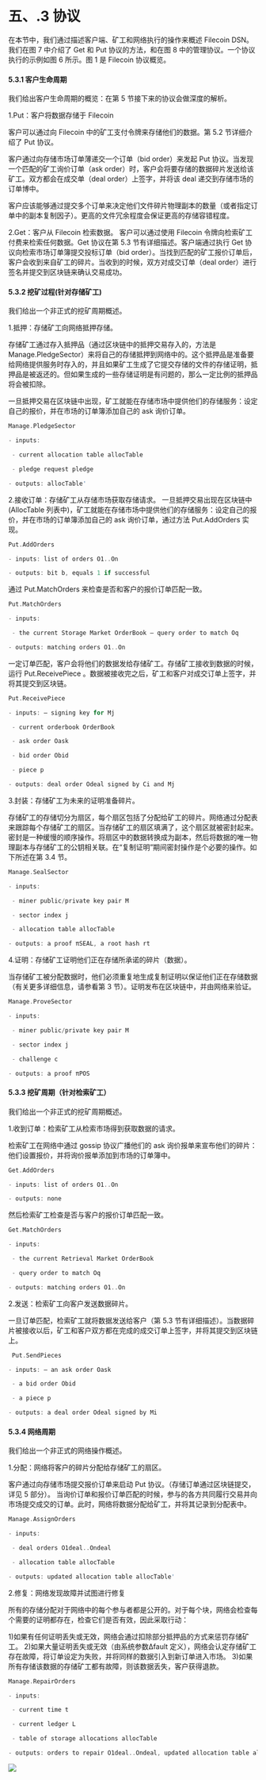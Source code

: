 # 五、.3 协议

在本节中，我们通过描述客户端、矿工和网络执行的操作来概述 Filecoin DSN。我们在图 7 中介绍了 Get 和 Put 协议的方法，和在图 8 中的管理协议。一个协议执行的示例如图 6 所示。图 1 是 Filecoin 协议概览。

#### 5.3.1 客户生命周期

我们给出客户生命周期的概览：在第 5 节接下来的协议会做深度的解析。

1.Put：客户将数据存储于 Filecoin

客户可以通过向 Filecoin 中的矿工支付令牌来存储他们的数据。第 5.2 节详细介绍了 Put 协议。

客户通过向存储市场订单薄递交一个订单（bid order）来发起 Put 协议。当发现一个匹配的矿工询价订单（ask order）时，客户会将要存储的数据碎片发送给该矿工。双方都会在成交单（deal order）上签字，并将该 deal 递交到存储市场的订单博中。

客户应该能够通过提交多个订单来决定他们文件碎片物理副本的数量（或者指定订单中的副本复制因子）。更高的文件冗余程度会保证更高的存储容错程度。

2.Get：客户从 Filecoin 检索数据。 客户可以通过使用 Filecoin 令牌向检索矿工付费来检索任何数据。Get 协议在第 5.3 节有详细描述。客户端通过执行 Get 协议向检索市场订单簿提交投标订单（bid order）。当找到匹配的矿工报价订单后，客户会收到来自矿工的碎片。当收到的时候，双方对成交订单（deal order）进行签名并提交到区块链来确认交易成功。

#### 5.3.2 挖矿过程(针对存储矿工)

我们给出一个非正式的挖矿周期概述。

1.抵押：存储矿工向网络抵押存储。

存储矿工通过存入抵押品（通过区块链中的抵押交易存入的，方法是 Manage.PledgeSector）来将自己的存储抵押到网络中的。这个抵押品是准备要给网络提供服务时存入的，并且如果矿工生成了它提交存储的文件的存储证明，抵押品是被返还的。但如果生成的一些存储证明是有问题的，那么一定比例的抵押品将会被扣除。

一旦抵押交易在区块链中出现，矿工就能在存储市场中提供他们的存储服务：设定自己的报价，并在市场的订单簿添加自己的 ask 询价订单。

```go
Manage.PledgeSector

- inputs:

 - current allocation table allocTable

 - pledge request pledge

- outputs: allocTable' 
```

2.接收订单：存储矿工从存储市场获取存储请求。 一旦抵押交易出现在区块链中(AllocTable 列表中)，矿工就能在存储市场中提供他们的存储服务：设定自己的报价，并在市场的订单簿添加自己的 ask 询价订单，通过方法 Put.AddOrders 实现。

```go
Put.AddOrders

- inputs: list of orders O1..On 

- outputs: bit b, equals 1 if successful 
```

通过 Put.MatchOrders 来检查是否和客户的报价订单匹配一致。

```go
Put.MatchOrders

- inputs:

 - the current Storage Market OrderBook – query order to match Oq

- outputs: matching orders O1..On 
```

一定订单匹配，客户会将他们的数据发给存储矿工。存储矿工接收到数据的时候，运行 Put.ReceivePiece 。数据被接收完之后，矿工和客户对成交订单上签字，并将其提交到区块链。

```go
Put.ReceivePiece

- inputs: – signing key for Mj

 - current orderbook OrderBook

 - ask order Oask

 - bid order Obid

 - piece p

- outputs: deal order Odeal signed by Ci and Mj 
```

3.封装：存储矿工为未来的证明准备碎片。

存储矿工的存储切分为扇区，每个扇区包括了分配给矿工的碎片。网络通过分配表来跟踪每个存储矿工的扇区。当存储矿工的扇区填满了，这个扇区就被密封起来。密封是一种缓慢的顺序操作。将扇区中的数据转换成为副本，然后将数据的唯一物理副本与存储矿工的公钥相关联。在“复制证明”期间密封操作是个必要的操作。如下所述在第 3.4 节。

```go
Manage.SealSector 

- inputs:

 - miner public/private key pair M

 - sector index j

 - allocation table allocTable

- outputs: a proof πSEAL, a root hash rt 
```

4.证明：存储矿工证明他们正在存储所承诺的碎片（数据）。

当存储矿工被分配数据时，他们必须重复地生成复制证明以保证他们正在存储数据（有关更多详细信息，请参看第 3 节）。证明发布在区块链中，并由网络来验证。

```go
Manage.ProveSector

- inputs:

 - miner public/private key pair M

 - sector index j

 - challenge c

- outputs: a proof πPOS 
```

#### 5.3.3 挖矿周期（针对检索矿工）

我们给出一个非正式的挖矿周期概述。

1.收到订单：检索矿工从检索市场得到获取数据的请求。

检索矿工在网络中通过 gossip 协议广播他们的 ask 询价报单来宣布他们的碎片：他们设置报价，并将询价报单添加到市场的订单簿中。

```go
Get.AddOrders

- inputs: list of orders O1..On

- outputs: none 
```

然后检索矿工检查是否与客户的报价订单匹配一致。

```go
Get.MatchOrders

- inputs:

 - the current Retrieval Market OrderBook

 - query order to match Oq

- outputs: matching orders O1..On 
```

2.发送：检索矿工向客户发送数据碎片。

一旦订单匹配，检索矿工就将数据发送给客户（第 5.3 节有详细描述）。当数据碎片被接收以后，矿工和客户双方都在完成的成交订单上签字，并将其提交到区块链上。

```go
 Put.SendPieces

- inputs: – an ask order Oask

 - a bid order Obid

 - a piece p

- outputs: a deal order Odeal signed by Mi 
```

#### 5.3.4 网络周期

我们给出一个非正式的网络操作概述。

1.分配：网络将客户的碎片分配给存储矿工的扇区。

客户通过向存储市场提交报价订单来启动 Put 协议。（存储订单通过区块链提交，详见 5 部分）。 当询价订单和报价订单匹配的时候，参与的各方共同履行交易并向市场提交成交的订单。此时，网络将数据分配给矿工，并将其记录到分配表中。

```go
Manage.AssignOrders

- inputs:

 - deal orders O1deal..Ondeal

 - allocation table allocTable

- outputs: updated allocation table allocTable' 
```

2.修复：网络发现故障并试图进行修复

所有的存储分配对于网络中的每个参与者都是公开的。对于每个块，网络会检查每个需要的证明都存在，检查它们是否有效，因此采取行动：

1)如果有任何证明丢失或无效，网络会通过扣除部分抵押品的方式来惩罚存储矿工。 2)如果大量证明丢失或无效（由系统参数Δfault 定义），网络会认定存储矿工存在故障，将订单设定为失败，并将同样的数据引入到新订单进入市场。 3)如果所有存储该数据的存储矿工都有故障，则该数据丢失，客户获得退款。

```go
Manage.RepairOrders

- inputs:

 - current time t

 - current ledger L

 - table of storage allocations allocTable

- outputs: orders to repair O1deal..Ondeal, updated allocation table allocTable 
```

![](img/a0619267ac2ae8e5901f22d8512746cf.jpg)